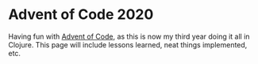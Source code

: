 # Advent of Code 2020

Having fun with [Advent of Code](https://adventofcode.com/), as this is now my third year doing it all in Clojure. This page will include lessons learned, 
neat things implemented, etc.
